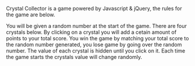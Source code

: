 Crystal Collector is a game powered by Javascript & jQuery, the rules for the game are below.

You will be given a random number at the start of the game.
There are four crystals below. By clicking on a crystal you will add a cetain amount of points to your total score.
You win the game by matching your total score to the random number generated, you lose game by going over the random number.
The value of each crystal is hidden until you click on it.
Each time the game starts the crystals value will change randomly.
